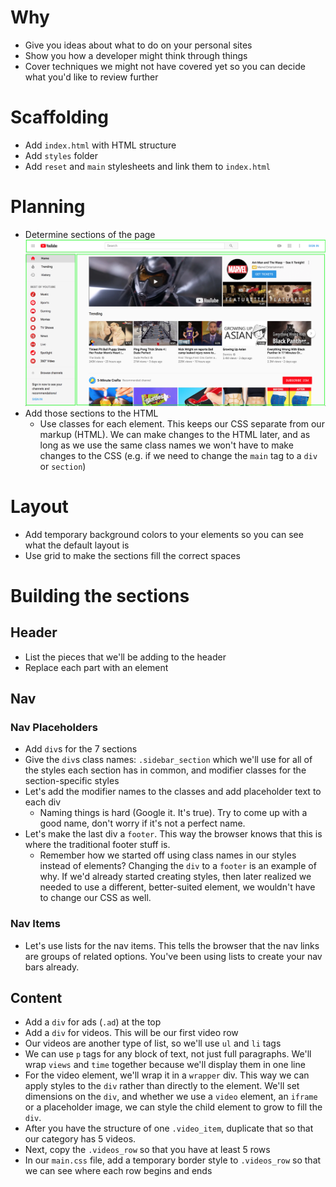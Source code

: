 # Why
* Give you ideas about what to do on your personal sites
* Show you how a developer might think through things
* Cover techniques we might not have covered yet so you can decide what you'd like to review further

# Scaffolding
* Add `index.html` with HTML structure
* Add `styles` folder
* Add `reset` and `main` stylesheets and link them to `index.html`

# Planning
* Determine sections of the page
![Youtube layout](youtube_layout.png)
* Add those sections to the HTML
  * Use classes for each element. This keeps our CSS separate from our markup (HTML). We can make changes to the HTML later, and as long as we use the same class names we won't have to make changes to the CSS (e.g. if we need to change the `main` tag to a `div` or `section`)

# Layout
* Add temporary background colors to your elements so you can see what the default layout is
* Use grid to make the sections fill the correct spaces

# Building the sections

## Header
* List the pieces that we'll be adding to the header
* Replace each part with an element

## Nav

### Nav Placeholders

* Add `div`s for the 7 sections
* Give the `div`s class names: `.sidebar_section` which we'll use for all of the styles each section has in common, and modifier classes for the section-specific styles
* Let's add the modifier names to the classes and add placeholder text to each div
  * Naming things is hard (Google it. It's true). Try to come up with a good name, don't worry if it's not a perfect name.
* Let's make the last div a `footer`. This way the browser knows that this is where the traditional footer stuff is.
  * Remember how we started off using class names in our styles instead of elements? Changing the `div` to a `footer` is an example of why. If we'd already started creating styles, then later realized we needed to use a different, better-suited element, we wouldn't have to change our CSS as well.

### Nav Items
* Let's use lists for the nav items. This tells the browser that the nav links are groups of related options. You've been using lists to create your nav bars already.

## Content
* Add a `div` for ads (`.ad`) at the top
* Add a `div` for videos. This will be our first video row
* Our videos are another type of list, so we'll use `ul` and `li` tags
* We can use `p` tags for any block of text, not just full paragraphs. We'll wrap `views` and `time` together because we'll display them in one line
* For the video element, we'll wrap it in a `wrapper` div. This way we can apply styles to the `div` rather than directly to the element. We'll set dimensions on the `div`, and whether we use a `video` element, an `iframe` or a placeholder image, we can style the child element to grow to fill the `div`.
* After you have the structure of one `.video_item`, duplicate that so that our category has 5 videos.
* Next, copy the `.videos_row` so that you have at least 5 rows
* In our `main.css` file, add a temporary border style to `.videos_row` so that we can see where each row begins and ends
